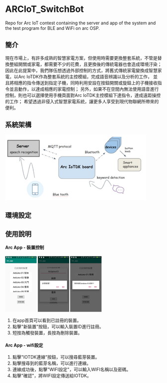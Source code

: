 # ARCIoT_SwitchBot
Repo for Arc IoT contest containing the server and app of the system and the test program for BLE and WiFi on arc OSP.

## 簡介
現在市場上，有許多成熟的智慧家電方案，但使用時需要更換整套系統，不管是替換整組開關或家電，都需要不少的花費，且更換後的傳統電器也會造成環境汙染；
因此在此提案中，我們隊伍想透過外部控制的方式，將舊式傳統家電變換成智慧家電，以Arc IoTDK作為整套系統的主控模組，完成語音辨識以及分析的工作，
並且將相應的指令傳送到指定子機，同時利用安設在按鈕開關或旋鈕上的子機接收指令並且動作，以達成相應的家電控制；
另外，如果不在空間內無法使用語音進行控制，則也可以選擇使用手機頁面對Arc IoTDK主控模組下達指令，達成遠距操控的工作；
希望透過非侵入式智慧家電系統，讓更多人享受到現代物聯網所帶來的便利。
## 系統架構
<img src="https://github.com/LittleLaGi/ARCIoT_SwitchBot/blob/master/brief_architecture.PNG" width="90%" />

## 環境設定

   

## 使用說明
#### Arc App - 裝置控制
<img src="https://github.com/LittleLaGi/ARCIoT_SwitchBot/blob/master/Arc_app.jpg" width="20%" /> <img src="https://github.com/LittleLaGi/ARCIoT_SwitchBot/blob/master/Arc_app_reg.jpg" width="20%" /> <img src="https://github.com/LittleLaGi/ARCIoT_SwitchBot/blob/master/Arc_app_del.jpg" width="20%" />

1. 在app首頁可以看到已註冊的裝置。
2. 點擊"新裝置"按鈕，可以輸入裝置ID進行註冊。
3. 短按為觸發裝置，長按為刪除裝置。
#### Arc App - wifi設定



1. 點擊"IOTDK連線"按鈕，可以搜尋藍芽裝置。
2. 點擊搜尋到的藍芽名稱，可以進行連線。
3. 連線成功後，點擊"WIFI設定"，可以輸入WIFI名稱以及密碼。
4. 點擊"確認"，將WIFI設定傳送給IOTDK。
